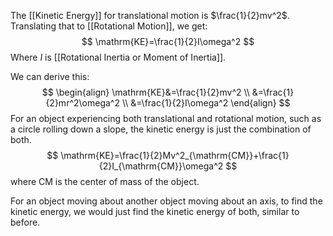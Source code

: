 The [[Kinetic Energy]] for translational motion is $\frac{1}{2}mv^2$. Translating that to [[Rotational Motion]], we get:
$$
\mathrm{KE}=\frac{1}{2}I\omega^2
$$
Where $I$ is [[Rotational Inertia or Moment of Inertia]].

We can derive this:
$$
\begin{align}
\mathrm{KE}&=\frac{1}{2}mv^2 \\
&=\frac{1}{2}mr^2\omega^2 \\
&=\frac{1}{2}I\omega^2
\end{align}
$$
For an object experiencing both translational and rotational motion, such as a circle rolling down a slope, the kinetic energy is just the combination of both.
$$
\mathrm{KE}=\frac{1}{2}Mv^2_{\mathrm{CM}}+\frac{1}{2}I_{\mathrm{CM}}\omega^2
$$
where $\mathrm{CM}$ is the center of mass of the object.

For an object moving about another object moving about an axis, to find the kinetic energy, we would just find the kinetic energy of both, similar to before.

